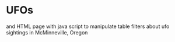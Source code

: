 # UFOs
and HTML page with java script to manipulate table filters about ufo sightings in McMinneville, Oregon
